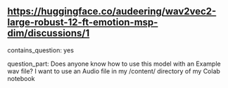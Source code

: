 ## https://huggingface.co/audeering/wav2vec2-large-robust-12-ft-emotion-msp-dim/discussions/1

contains_question: yes

question_part: Does anyone know how to use this model with an Example wav file? I want to use an Audio file in my /content/ directory of my Colab notebook